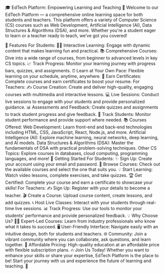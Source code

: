 🎓 EdTech Platform: Empowering Learning and Teaching 🚀
Welcome to our EdTech Platform — a comprehensive online learning space for both students and teachers. This platform offers a variety of Computer Science (CS) courses such as Web Development, Artificial Intelligence (AI), Data Structures & Algorithms (DSA), and more. Whether you're a student eager to learn or a teacher ready to teach, we’ve got you covered!

🌟 Features
For Students:
🧑‍🎓 Interactive Learning: Engage with dynamic content that makes learning fun and practical.
📚 Comprehensive Courses: Dive into a wide range of courses, from beginner to advanced levels in key CS topics.
📈 Track Progress: Monitor your learning journey with progress bars, quizzes, and assignments.
⏰ Learn at Your Own Pace: Flexible learning on your schedule, anytime, anywhere.
🏅 Earn Certificates: Complete courses and earn certificates to boost your resume.
For Teachers:
✍️ Course Creation: Create and deliver high-quality, engaging courses with multimedia and interactive lessons.
💻 Live Sessions: Conduct live sessions to engage with your students and provide personalized guidance.
📊 Assessments and Feedback: Create quizzes and assignments to track student progress and give feedback.
📅 Track Students: Monitor student performance and provide support where needed.
📚 Courses Offered:
Web Development: Learn front-end and back-end technologies including HTML, CSS, JavaScript, React, Node.js, and more.
Artificial Intelligence (AI): Explore machine learning, neural networks, deep learning, and AI models.
Data Structures & Algorithms (DSA): Master the fundamentals of DSA with practical problem-solving techniques.
Other CS Topics: Explore courses in databases, cloud computing, programming languages, and more!
🚀 Getting Started
For Students:
✨ Sign Up: Create your account using your email and password.
📖 Browse Courses: Check out the available courses and select the one that suits you.
💡 Start Learning: Watch video lessons, complete exercises, and take quizzes.
🏆 Get Certified: Complete your course and earn a certificate to showcase your skills!
For Teachers:
✍️ Sign Up: Register with your details to become a teacher.
🎬 Create a Course: Upload course content, create lessons, and add quizzes.
📞 Host Live Classes: Interact with your students through real-time live sessions.
📊 Track Progress: Use our tools to monitor your students' performance and provide personalized feedback.
💡 Why Choose Us?
👩‍🏫 Expert-Led Courses: Learn from industry professionals who know what it takes to succeed.
🖥️ User-Friendly Interface: Navigate easily with an intuitive design, both for students and teachers.
🌐 Community: Join a vibrant community where you can collaborate, ask questions, and learn together.
💸 Affordable Pricing: High-quality education at an affordable price with flexible subscription plans.
🔥 Join Us Today!
Whether you want to enhance your skills or share your expertise, EdTech Platform is the place to be! Start your journey with us and experience the future of learning and teaching. 🚀

